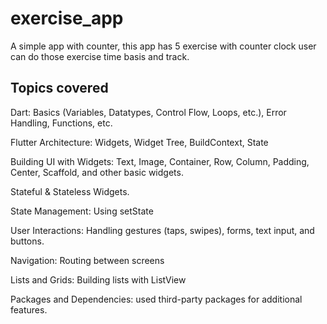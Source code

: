# exercise_app

A simple app with counter, this app has 5 exercise with counter clock user can do those exercise time basis and track.

## Topics covered
Dart: Basics (Variables, Datatypes, Control Flow, Loops, etc.), Error Handling, Functions, etc.

Flutter Architecture: Widgets, Widget Tree, BuildContext, State

Building UI with Widgets: Text, Image, Container, Row, Column, Padding, Center, Scaffold, and other basic widgets.

Stateful & Stateless Widgets.

State Management: Using setState

User Interactions: Handling gestures (taps, swipes), forms, text input, and buttons.

Navigation: Routing between screens

Lists and Grids: Building lists with ListView

Packages and Dependencies: used third-party packages for additional features.

